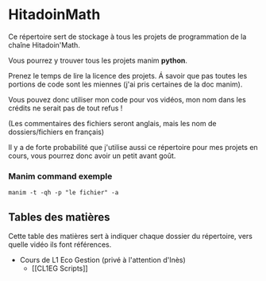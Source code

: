 # HitadoinMath

Ce répertoire sert de stockage à tous les projets de programmation de la chaîne Hitadoin'Math.

Vous pourrez y trouver tous les projets manim **python**.

Prenez le temps de lire la licence des projets.
Á savoir que pas toutes les portions de code sont les miennes (j'ai pris certaines de la doc manim).

Vous pouvez donc utiliser mon code pour vos vidéos, mon nom dans les crédits ne serait pas de tout refus !

(Les commentaires des fichiers seront anglais, mais les nom de dossiers/fichiers en français)

Il y a de forte probabilité que j'utilise aussi ce répertoire pour mes projets en cours, vous pourrez donc avoir un petit avant goût.
### Manim command exemple

```manim -t -qh -p "le fichier" -a```

## Tables des matières

Cette table des matières sert à indiquer chaque dossier du répertoire, vers quelle vidéo ils font références.

- Cours de L1 Eco Gestion (privé à l'attention d'Inès)
	- [[CL1EG Scripts]]